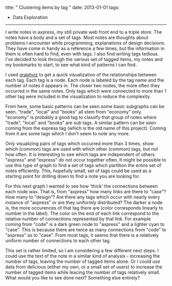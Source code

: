 title: " Clustering items by tag "
date: 2013-01-01
tags:
- Data Exploration
---


I write notes in axpress, my still private web front end to a triple store.  The notes have a body and a set of tags.  Most notes are thoughts about problems I encounter while programming, explanations of design decisions.  They have come in handy as a reference a few times, but the information in them is often hard to find, even with tags.  I also find writing tags tedious.  I've decided to look through the various set of tagged items, my notes and my bookmarks to start, to see what kind of patterns I can find.

I used [graphviz](http://www.graphviz.org/ "graphviz") to get a quick visualization of the relationships between each tag.  Each tag is a node.  Each node is labeled by the tag name and the number of notes it appears in.  The closer two nodes, the more often they occurred in the same notes.  Only tags which were connected to more than 1 other tag were included in the visualization to reduce the complexity.

From here, some basic patterns can be seen.some basic subgraphs can be seen.  "trade", "local" and "books" all stem from "economy" only.  "economy" is probably a good tag to classify that group of notes where "trade", "local" and "books" are sub tags.  A similar pattern can be seen coming from the express tag (which is the old name of this project).  Coming from it are some tags which I don't seem to note any more.

Only visualizing pairs of tags which occurred more than 3 times, show which (common) tags are used with which other (common) tags, but not how often.  It is interesting to see which tags are independent of others.  "axpress" and "express" do not occur together often.  It might be possible to use this type of graph to find a set of tags which partition the entire set of notes efficiently.  This, hopefully small, set of tags could be used as a starting point for drilling down to find a note you are looking for.

For this next graph I wanted to see how 'thick' the connections between each node was.  That is, from "axpress" how many links are there to "case"?  How many to "design"?  Are there any tags which occur with nearly every instance of "axpress" or are they uniformly distributed?  The darker a node is, the more occurences of that tag there are (color corresponds linearly to number in the label).  The color on the end of each link correspond to the relative number of connections represented by that link.  For example coming from "code" is a dark green node to "axpress" and a lighter cyan to "case".  This is because there are twice as many connections from "code" to "axpress" as to "case".  From most tags, it seems that there is a relatively uniform number of connections to each other tag.

This set is rather limited, so I am considering a few different next steps.  I could use the text of the note in a similar kind of analysis - increasing the number of tags, leaving the number of tagged items alone.  Or I could use data from delicious (either my own, or a small set of users) to increase the number of tagged items while leacing the number of tags relatively small.  What would you like to see done next?  Something else entirely?


